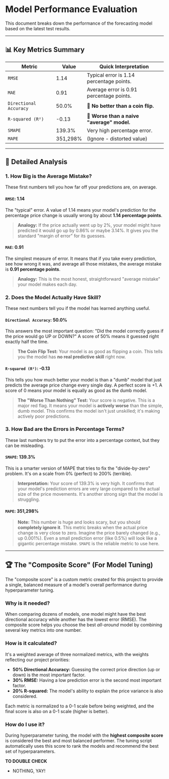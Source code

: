 # Model Performance Evaluation

This document breaks down the performance of the forecasting model based on the latest test results.

---

## 📊 Key Metrics Summary

| Metric                 | Value    | Quick Interpretation                       |
| ---------------------- | -------- | ------------------------------------------ |
| `RMSE`                 | 1.14     | Typical error is 1.14 percentage points.   |
| `MAE`                  | 0.91     | Average error is 0.91 percentage points.   |
| `Directional Accuracy` | 50.0%    | 🔴 **No better than a coin flip.**         |
| `R-squared (R²)`       | -0.13    | 🔴 **Worse than a naive "average" model.** |
| `SMAPE`                | 139.3%   | Very high percentage error.                |
| `MAPE`                 | 351,298% | (Ignore - distorted value)                 |

---

## 🎯 Detailed Analysis

### 1. How Big is the Average Mistake?

These first numbers tell you how far off your predictions are, on average.

#### `RMSE`: 1.14

The "typical" error. A value of 1.14 means your model's prediction for the percentage price change is usually wrong by about **1.14 percentage points**.

> **Analogy:** If the price actually went up by 2%, your model might have predicted it would go up by 0.86% or maybe 3.14%. It gives you the standard "margin of error" for its guesses.

#### `MAE`: 0.91

The simplest measure of error. It means that if you take every prediction, see how wrong it was, and average all those mistakes, the average mistake is **0.91 percentage points**.

> **Analogy:** This is the most honest, straightforward "average mistake" your model makes each day.

### 2. Does the Model Actually Have Skill?

These next numbers tell you if the model has learned anything useful.

#### `Directional Accuracy`: 50.0%

This answers the most important question: "Did the model correctly guess if the price would go UP or DOWN?" A score of 50% means it guessed right exactly half the time.

> **The Coin Flip Test:** Your model is as good as flipping a coin. This tells you the model has **no real predictive skill** right now.

#### `R-squared (R²)`: -0.13

This tells you how much better your model is than a "dumb" model that just predicts the average price change every single day. A perfect score is +1. A score of 0 means your model is equally as good as the dumb model.

> **The "Worse Than Nothing" Test:** Your score is negative. This is a major red flag. It means your model is **actively worse** than the simple, dumb model. This confirms the model isn't just unskilled; it's making actively poor predictions.

### 3. How Bad are the Errors in Percentage Terms?

These last numbers try to put the error into a percentage context, but they can be misleading.

#### `SMAPE`: 139.3%

This is a smarter version of MAPE that tries to fix the "divide-by-zero" problem. It's on a scale from 0% (perfect) to 200% (terrible).

> **Interpretation:** Your score of 139.3% is very high. It confirms that your model's prediction errors are very large compared to the actual size of the price movements. It's another strong sign that the model is struggling.

#### `MAPE`: 351,298%

> **Note:** This number is huge and looks scary, but you should **completely ignore it**. This metric breaks when the actual price change is very close to zero. Imagine the price barely changed (e.g., up 0.001%). Even a small prediction error (like 0.5%) will look like a gigantic percentage mistake. `SMAPE` is the reliable metric to use here.

---

## 🏆 The "Composite Score" (For Model Tuning)

The "composite score" is a custom metric created for this project to provide a single, balanced measure of a model's overall performance during hyperparameter tuning.

### Why is it needed?

When comparing dozens of models, one model might have the best directional accuracy while another has the lowest error (RMSE). The composite score helps you choose the best _all-around_ model by combining several key metrics into one number.

### How is it calculated?

It's a weighted average of three normalized metrics, with the weights reflecting our project priorities:

- **50% Directional Accuracy:** Guessing the correct price direction (up or down) is the most important factor.
- **30% RMSE:** Having a low prediction error is the second most important factor.
- **20% R-squared:** The model's ability to explain the price variance is also considered.

Each metric is normalized to a 0-1 scale before being weighted, and the final score is also on a 0-1 scale (higher is better).

### How do I use it?

During hyperparameter tuning, the model with the **highest composite score** is considered the best and most balanced performer. The tuning script automatically uses this score to rank the models and recommend the best set of hyperparameters.

**TO DOUBLE CHECK**

- NOTHING, YAY!
